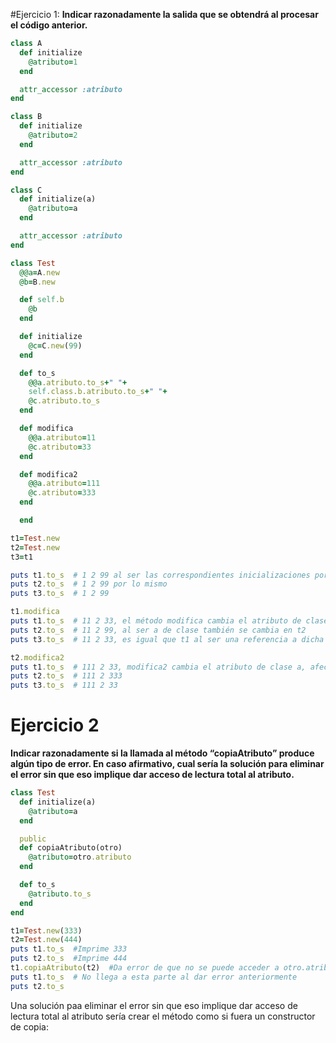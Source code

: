 #Ejercicio 1:
**Indicar razonadamente la salida que se obtendrá al procesar el código anterior.**
~~~Ruby
class A
  def initialize
    @atributo=1
  end

  attr_accessor :atributo
end

class B
  def initialize
    @atributo=2
  end

  attr_accessor :atributo
end

class C
  def initialize(a)
    @atributo=a
  end

  attr_accessor :atributo
end

class Test
  @@a=A.new
  @b=B.new

  def self.b
    @b
  end

  def initialize
    @c=C.new(99)
  end

  def to_s
    @@a.atributo.to_s+" "+
    self.class.b.atributo.to_s+" "+
    @c.atributo.to_s
  end

  def modifica
    @@a.atributo=11
    @c.atributo=33
  end

  def modifica2
    @@a.atributo=111
    @c.atributo=333
  end

  end

t1=Test.new
t2=Test.new
t3=t1

puts t1.to_s  # 1 2 99 al ser las correspondientes inicializaciones por defecto de a, b y c
puts t2.to_s  # 1 2 99 por lo mismo
puts t3.to_s  # 1 2 99

t1.modifica
puts t1.to_s  # 11 2 33, el método modifica cambia el atributo de clase a por 11 y el de instancia c por 33, b lo deja igual
puts t2.to_s  # 11 2 99, al ser a de clase también se cambia en t2
puts t3.to_s  # 11 2 33, es igual que t1 al ser una referencia a dicha clase

t2.modifica2
puts t1.to_s  # 111 2 33, modifica2 cambia el atributo de clase a, afecta a todas las claes
puts t2.to_s  # 111 2 333
puts t3.to_s  # 111 2 33
~~~

# Ejercicio 2
**Indicar razonadamente si la llamada al método “copiaAtributo” produce algún tipo de error. En
caso afirmativo, cual sería la solución para eliminar el error sin que eso implique dar acceso de
lectura total al atributo.**
~~~Ruby
class Test
  def initialize(a)
    @atributo=a
  end

  public
  def copiaAtributo(otro)
    @atributo=otro.atributo
  end

  def to_s
    @atributo.to_s
  end
end

t1=Test.new(333)
t2=Test.new(444)
puts t1.to_s  #Imprime 333
puts t2.to_s  #Imprime 444
t1.copiaAtributo(t2)  #Da error de que no se puede acceder a otro.atributo, al no haber creado el getter, no reconoce el método
puts t1.to_s  # No llega a esta parte al dar error anteriormente
puts t2.to_s
~~~
Una solución paa eliminar el error sin que eso implique dar acceso de lectura total al atributo sería crear el método como si fuera un constructor de copia:
